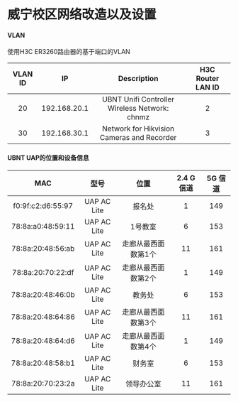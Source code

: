 # 威宁校区网络改造以及设置

#### VLAN
使用H3C ER3260路由器的基于端口的VLAN

| VLAN ID | IP | Description | H3C Router LAN ID |
| :---: | :---: | :---: | :---: |
| 20 | 192.168.20.1 | UBNT Unifi Controller Wireless Network: chnmz | 2 |
| 30 | 192.168.30.1 | Network for Hikvision Cameras and Recorder | 3 |

#### UBNT UAP的位置和设备信息

| MAC | 型号 | 位置 | 2.4 G信道 |  5G 信道 |
| :---: | :---: | :---: | :---: | :---: |
| f0:9f:c2:d6:55:97 | UAP AC Lite | 报名处 | 1 | 149 |
| 78:8a:a0:48:59:11 | UAP AC Lite | 1号教室 | 6 | 153 |
| 78:8a:20:48:56:ab | UAP AC Lite | 走廊从最西面数第1个 | 11 | 161 |
| 78:8a:20:70:22:df | UAP AC Lite | 走廊从最西面数第2个 | 1 | 149 |
| 78:8a:20:48:46:0b | UAP AC Lite | 教务处 | 6 | 153 |
| 78:8a:20:48:64:86 | UAP AC Lite | 走廊从最西面数第3个 | 11 | 161 |
| 78:8a:20:48:64:d6 | UAP AC Lite | 走廊从最西面数第4个 | 1 | 149 |
| 78:8a:20:48:58:b1 | UAP AC Lite | 财务室 | 6 | 153 |
| 78:8a:20:70:23:2a | UAP AC Lite | 领导办公室 | 11 | 161 |

